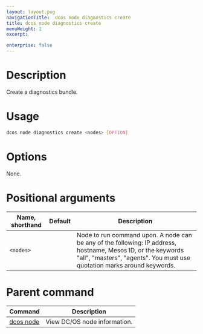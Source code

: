 ```yaml
---
layout: layout.pug
navigationTitle:  dcos node diagnostics create
title: dcos node diagnostics create
menuWeight: 1
excerpt:

enterprise: false
---
```


<!-- This source repo for this topic is https://github.com/dcos/dcos-docs -->

    
# Description
Create a diagnostics bundle.

# Usage

```bash
dcos node diagnostics create <nodes> [OPTION]
```

# Options

None.

# Positional arguments

| Name, shorthand | Default | Description |
|---------|-------------|-------------|
| `<nodes>`   |             |  Node to run command upon. A node can be any of the following: IP address, hostname, Mesos ID, or the keywords "all", "masters", "agents". You must use quotation marks around keywords. |

# Parent command

| Command | Description |
|---------|-------------|
| [dcos node](/mesosphere/dcos/1.9/cli/command-reference/dcos-node/) | View DC/OS node information. | 

<!-- # Examples -->

